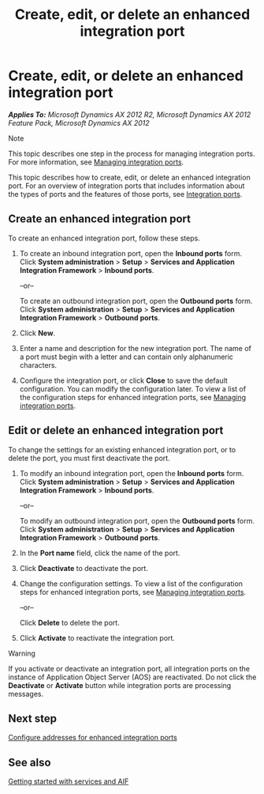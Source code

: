 ﻿---
title: Create, edit, or delete an enhanced integration port
TOCTitle: Create, edit, or delete an enhanced integration port
ms:assetid: a74bc9cc-09ab-4f76-aee2-11da6cc9310d
ms:mtpsurl: https://technet.microsoft.com/en-us/library/Hh202090(v=AX.60)
ms:contentKeyID: 35949340
ms.date: 11/07/2012
mtps_version: v=AX.60
---

# Create, edit, or delete an enhanced integration port 


_**Applies To:** Microsoft Dynamics AX 2012 R2, Microsoft Dynamics AX 2012 Feature Pack, Microsoft Dynamics AX 2012_


> [!NOTE]
> <P>This topic describes one step in the process for managing integration ports. For more information, see <A href="managing-integration-ports.md">Managing integration ports</A>.</P>



This topic describes how to create, edit, or delete an enhanced integration port. For an overview of integration ports that includes information about the types of ports and the features of those ports, see [Integration ports](integration-ports.md).

## Create an enhanced integration port

To create an enhanced integration port, follow these steps.

1.  To create an inbound integration port, open the **Inbound ports** form. Click **System administration** \> **Setup** \> **Services and Application Integration Framework** \> **Inbound ports**.
    
    –or–
    
    To create an outbound integration port, open the **Outbound ports** form. Click **System administration** \> **Setup** \> **Services and Application Integration Framework** \> **Outbound ports**.

2.  Click **New**.

3.  Enter a name and description for the new integration port. The name of a port must begin with a letter and can contain only alphanumeric characters.

4.  Configure the integration port, or click **Close** to save the default configuration. You can modify the configuration later. To view a list of the configuration steps for enhanced integration ports, see [Managing integration ports](managing-integration-ports.md).

## Edit or delete an enhanced integration port

To change the settings for an existing enhanced integration port, or to delete the port, you must first deactivate the port.

1.  To modify an inbound integration port, open the **Inbound ports** form. Click **System administration** \> **Setup** \> **Services and Application Integration Framework** \> **Inbound ports**.
    
    –or–
    
    To modify an outbound integration port, open the **Outbound ports** form. Click **System administration** \> **Setup** \> **Services and Application Integration Framework** \> **Outbound ports**.

2.  In the **Port name** field, click the name of the port.

3.  Click **Deactivate** to deactivate the port.

4.  Change the configuration settings. To view a list of the configuration steps for enhanced integration ports, see [Managing integration ports](managing-integration-ports.md).
    
    –or–
    
    Click **Delete** to delete the port.

5.  Click **Activate** to reactivate the integration port.


> [!WARNING]
> <P>If you activate or deactivate an integration port, all integration ports on the instance of Application Object Server (AOS) are reactivated. Do not click the <STRONG>Deactivate</STRONG> or <STRONG>Activate</STRONG> button while integration ports are processing messages.</P>



## Next step

[Configure addresses for enhanced integration ports](configure-addresses-for-enhanced-integration-ports.md)

## See also

[Getting started with services and AIF](getting-started-with-services-and-aif.md)


